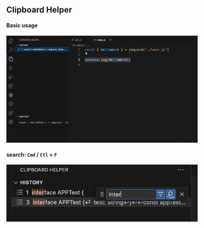 ## Clipboard Helper
#### Basic usage
![](images/demo.gif)

#### search: `Cmd` / `Ctl` + `F`

![](images/demo2.png) 